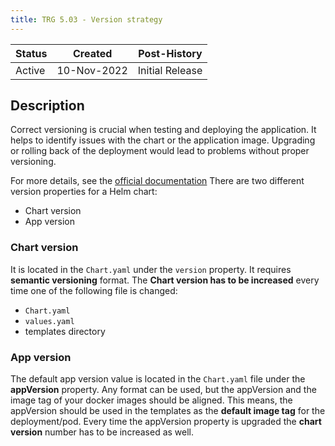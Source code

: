 ```yaml
---
title: TRG 5.03 - Version strategy
---
```


| Status | Created     | Post-History    |
|--------|-------------|-----------------|
| Active | 10-Nov-2022 | Initial Release |

## Description

Correct versioning is crucial when testing and deploying the application. It helps to identify issues with the chart or
the application image. Upgrading or rolling back of the deployment would lead to problems without proper versioning.

For more details, see the [official documentation](https://helm.sh/docs/topics/charts/#charts-and-versioning)
There are two different version properties for a Helm chart:

- Chart version
- App version

### Chart version

It is located in the `Chart.yaml` under the `version` property.
It requires __semantic versioning__ format.
The __Chart version has to be increased__ every time one of the following file is changed:

- `Chart.yaml`
- `values.yaml`
- templates directory

### App version

The default app version value is located in the `Chart.yaml` file under the __appVersion__ property. Any format can be
used, but the appVersion and the image tag of your docker images should be aligned. This means, the appVersion should be
used in the templates as the __default image tag__ for the deployment/pod. Every time the appVersion property is
upgraded the __chart version__ number has to be increased as well.
